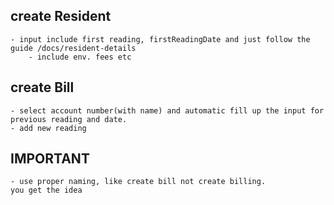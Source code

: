 ## create Resident

    - input include first reading, firstReadingDate and just follow the guide /docs/resident-details
    	- include env. fees etc

## create Bill

    - select account number(with name) and automatic fill up the input for previous reading and date.
    - add new reading

## IMPORTANT

    - use proper naming, like create bill not create billing.
    you get the idea
